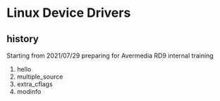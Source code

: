 # Linux Device Drivers

## history
Starting from 2021/07/29 preparing for Avermedia RD9 internal training

1. hello
1. multiple\_source
1. extra\_cflags
1. modinfo
